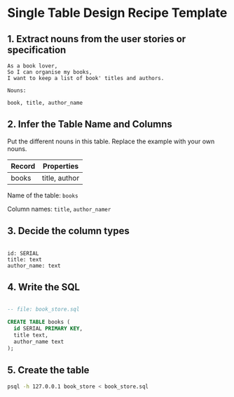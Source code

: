 # Single Table Design Recipe Template


## 1. Extract nouns from the user stories or specification

```
As a book lover,
So I can organise my books,
I want to keep a list of book' titles and authors.

```

```
Nouns:

book, title, author_name
```

## 2. Infer the Table Name and Columns

Put the different nouns in this table. Replace the example with your own nouns.

| Record                | Properties          |
| --------------------- | ------------------- |
| books                 | title, author |

Name of the table: `books`

Column names: `title`, `author_namer`

## 3. Decide the column types


```

id: SERIAL
title: text
author_name: text
```

## 4. Write the SQL

```sql

-- file: book_store.sql

CREATE TABLE books (
  id SERIAL PRIMARY KEY,
  title text,
  author_name text
);
```

## 5. Create the table

```bash
psql -h 127.0.0.1 book_store < book_store.sql
```